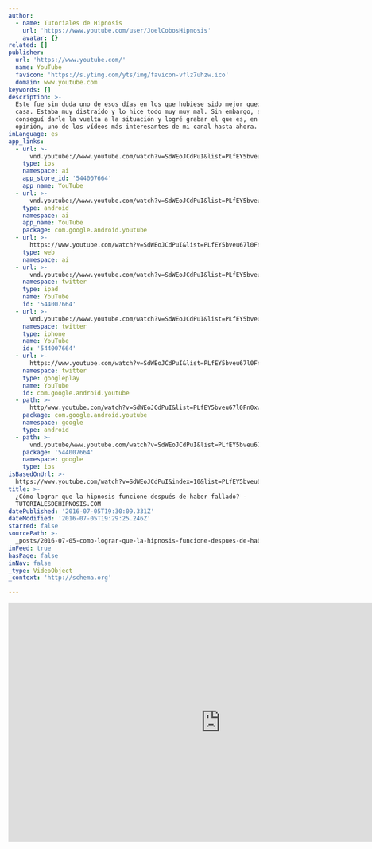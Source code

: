 ```yaml
---
author:
  - name: Tutoriales de Hipnosis
    url: 'https://www.youtube.com/user/JoelCobosHipnosis'
    avatar: {}
related: []
publisher:
  url: 'https://www.youtube.com/'
  name: YouTube
  favicon: 'https://s.ytimg.com/yts/img/favicon-vflz7uhzw.ico'
  domain: www.youtube.com
keywords: []
description: >-
  Este fue sin duda uno de esos días en los que hubiese sido mejor quedarme en
  casa. Estaba muy distraído y lo hice todo muy muy mal. Sin embargo, al final
  conseguí darle la vuelta a la situación y logré grabar el que es, en mi
  opinión, uno de los vídeos más interesantes de mi canal hasta ahora.
inLanguage: es
app_links:
  - url: >-
      vnd.youtube://www.youtube.com/watch?v=SdWEoJCdPuI&list=PLfEY5bveu67l0Fn0xwDmsh1BgbcbwAi__&index=10&feature=applinks
    type: ios
    namespace: ai
    app_store_id: '544007664'
    app_name: YouTube
  - url: >-
      vnd.youtube://www.youtube.com/watch?v=SdWEoJCdPuI&list=PLfEY5bveu67l0Fn0xwDmsh1BgbcbwAi__&index=10&feature=applinks
    type: android
    namespace: ai
    app_name: YouTube
    package: com.google.android.youtube
  - url: >-
      https://www.youtube.com/watch?v=SdWEoJCdPuI&list=PLfEY5bveu67l0Fn0xwDmsh1BgbcbwAi__&index=10&feature=applinks
    type: web
    namespace: ai
  - url: >-
      vnd.youtube://www.youtube.com/watch?v=SdWEoJCdPuI&list=PLfEY5bveu67l0Fn0xwDmsh1BgbcbwAi__&index=10&feature=applinks
    namespace: twitter
    type: ipad
    name: YouTube
    id: '544007664'
  - url: >-
      vnd.youtube://www.youtube.com/watch?v=SdWEoJCdPuI&list=PLfEY5bveu67l0Fn0xwDmsh1BgbcbwAi__&index=10&feature=applinks
    namespace: twitter
    type: iphone
    name: YouTube
    id: '544007664'
  - url: >-
      https://www.youtube.com/watch?v=SdWEoJCdPuI&list=PLfEY5bveu67l0Fn0xwDmsh1BgbcbwAi__&index=10
    namespace: twitter
    type: googleplay
    name: YouTube
    id: com.google.android.youtube
  - path: >-
      http/www.youtube.com/watch?v=SdWEoJCdPuI&list=PLfEY5bveu67l0Fn0xwDmsh1BgbcbwAi__&index=10
    package: com.google.android.youtube
    namespace: google
    type: android
  - path: >-
      vnd.youtube/www.youtube.com/watch?v=SdWEoJCdPuI&list=PLfEY5bveu67l0Fn0xwDmsh1BgbcbwAi__&index=10
    package: '544007664'
    namespace: google
    type: ios
isBasedOnUrl: >-
  https://www.youtube.com/watch?v=SdWEoJCdPuI&index=10&list=PLfEY5bveu67l0Fn0xwDmsh1BgbcbwAi__
title: >-
  ¿Cómo lograr que la hipnosis funcione después de haber fallado? -
  TUTORIALESDEHIPNOSIS.COM
datePublished: '2016-07-05T19:30:09.331Z'
dateModified: '2016-07-05T19:29:25.246Z'
starred: false
sourcePath: >-
  _posts/2016-07-05-como-lograr-que-la-hipnosis-funcione-despues-de-haber-falla.md
inFeed: true
hasPage: false
inNav: false
_type: VideoObject
_context: 'http://schema.org'

---
```

<iframe src="https://cdn.embedly.com/widgets/media.html?src=https%3A%2F%2Fwww.youtube.com%2Fembed%2Fvideoseries%3Flist%3DPLfEY5bveu67l0Fn0xwDmsh1BgbcbwAi__&amp;url=http%3A%2F%2Fwww.youtube.com%2Fwatch%3Fv%3DSdWEoJCdPuI&amp;image=https%3A%2F%2Fi.ytimg.com%2Fvi%2FSdWEoJCdPuI%2Fhqdefault.jpg&amp;key=b7d04c9b404c499eba89ee7072e1c4f7&amp;type=text%2Fhtml&amp;schema=youtube" width="854" height="480" scrolling="no" frameborder="0" allowfullscreen="" style=""></iframe>